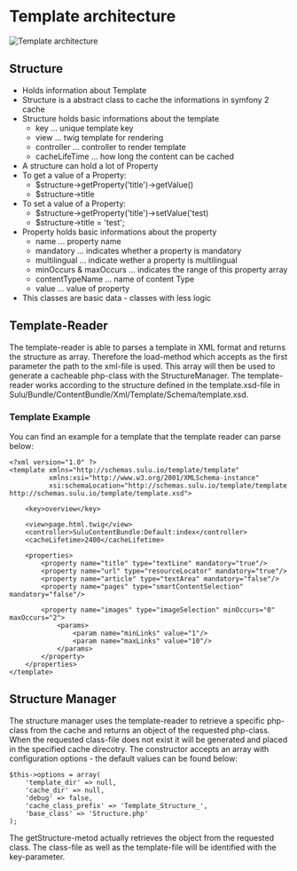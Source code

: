 # Template architecture

![Template architecture](https://raw.github.com/massiveart/sulu-docs/master/detail-specification/images/diagrams/structure_architecture.png)

## Structure

* Holds information about Template
* Structure is a abstract class to cache the informations in symfony 2 cache
* Structure holds basic informations about the template
  * key ... unique template key
  * view ... twig template for rendering
  * controller ... controller to render template
  * cacheLifeTime ... how long the content can be cached
* A structure can hold a lot of Property
* To get a value of a Property:
  * $structure->getProperty('title')->getValue()
  * $structure->title
* To set a value of a Property:
  * $structure->getProperty('title')->setValue('test)
  * $structure->title = 'test';
* Property holds basic informations about the property
  * name ... property name
  * mandatory ... indicates whether a property is mandatory
  * multilingual ... indicate wether a property is multilingual
  * minOccurs & maxOccurs ... indicates the range of this property array
  * contentTypeName ... name of content Type
  * value ... value of property
* This classes are basic data - classes with less logic

## Template-Reader
The template-reader is able to parses a template in XML format and returns the structure as array. Therefore the load-method which accepts as the first parameter the path to the xml-file is used. This array will then be used to generate a cacheable php-class with the StructureManager.
The template-reader works according to the structure defined in the template.xsd-file in Sulu/Bundle/ContentBundle/Xml/Template/Schema/template.xsd.

### Template Example
You can find an example for a template that the template reader can parse below:


```
<?xml version="1.0" ?>
<template xmlns="http://schemas.sulu.io/template/template"
          xmlns:xsi="http://www.w3.org/2001/XMLSchema-instance"
          xsi:schemaLocation="http://schemas.sulu.io/template/template http://schemas.sulu.io/template/template.xsd">

    <key>overview</key>

    <view>page.html.twig</view>
    <controller>SuluContentBundle:Default:index</controller>
    <cacheLifetime>2400</cacheLifetime>

    <properties>
        <property name="title" type="textLine" mandatory="true"/>
        <property name="url" type="resourceLocator" mandatory="true"/>
        <property name="article" type="textArea" mandatory="false"/>
        <property name="pages" type="smartContentSelection" mandatory="false"/>

        <property name="images" type="imageSelection" minOccurs="0" maxOccurs="2">
            <params>
                <param name="minLinks" value="1"/>
                <param name="maxLinks" value="10"/>
            </params>
        </property>
    </properties>
</template>

```

## Structure Manager
The structure manager uses the template-reader to retrieve a specific php-class from the cache and returns an object of the requested php-class. When the requested class-file does not exist it will be generated and placed in the specified cache direcotry. The constructor accepts an array with configuration options - the default values can be found below:

```
$this->options = array(
    'template_dir' => null,
    'cache_dir' => null,
    'debug' => false,
    'cache_class_prefix' => 'Template_Structure_',
    'base_class' => 'Structure.php'
);
```

The getStructure-metod actually retrieves the object from the requested class. The class-file as well as the template-file will be identified with the key-parameter.
